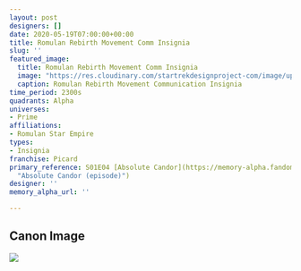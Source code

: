 ```yaml
---
layout: post
designers: []
date: 2020-05-19T07:00:00+00:00
title: Romulan Rebirth Movement Comm Insignia
slug: ''
featured_image:
  title: Romulan Rebirth Movement Comm Insignia
  image: "https://res.cloudinary.com/startrekdesignproject-com/image/upload/v1589924658/RebirthMovementCommInsig.png"
  caption: Romulan Rebirth Movement Communication Insignia
time_period: 2300s
quadrants: Alpha
universes:
- Prime
affiliations:
- Romulan Star Empire
types:
- Insignia
franchise: Picard
primary_reference: S01E04 [Absolute Candor](https://memory-alpha.fandom.com/wiki/Absolute_Candor_(episode)
  "Absolute Candor (episode)")
designer: ''
memory_alpha_url: ''

---
```

## Canon Image

![](https://res.cloudinary.com/startrekdesignproject-com/image/upload/v1589924659/RebirthMovementCommInsig_AbsoluteCandor.jpg)